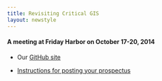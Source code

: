 ```yaml
---
title: Revisiting Critical GIS
layout: newstyle
---
```


#### A meeting at Friday Harbor on October 17-20, 2014


* Our [GitHub site](https://github.com/RevisitingCriticalGIS/)

* [Instructions for posting your prospectus](http://revisitingcriticalgis.github.io/prospectus.html)
